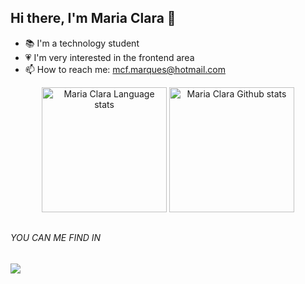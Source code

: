 ## Hi there, I'm Maria Clara 👋

- 📚 I'm a technology student
- 💗 I'm very interested in the frontend area
- 📫 How to reach me: mcf.marques@hotmail.com

<!-- Dark Mode -->
<div align="center"> 

<img height=200 src="https://github-readme-stats-git-masterrstaa-rickstaa.vercel.app/api/top-langs/?username=mariaclarafreitaz&layout=compact&langs_count=10&hide_border=true&include_orgs=true&theme=dark&bg_color=000000#gh-dark-mode-only" alt="Maria Clara Language stats" />

<img height=200 src="https://github-readme-stats-git-masterrstaa-rickstaa.vercel.app/api?username=mariaclarafreitaz&show_icons=true&count_private=true&line_height=28&hide_border=true&card_width=400&include_all_commits=true&include_orgs=true&exclude_repo=github-readme-stats&theme=dark&bg_color=000000#gh-dark-mode-only" alt="Maria Clara Github stats" />

</div>

##

###### YOU CAN ME FIND IN

<div>
  <a href = "mailto:mcf.marques@hotmail.com" target="_blank"><img src="![logo outlook](https://user-images.githubusercontent.com/124942909/231583552-6913014a-357e-46ca-b920-bc0e825da961.png)" ></a>
</div>
